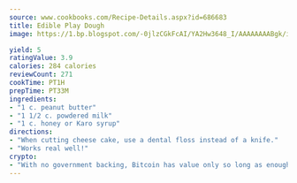 ```yaml
---
source: www.cookbooks.com/Recipe-Details.aspx?id=686683
title: Edible Play Dough
image: https://1.bp.blogspot.com/-0jlzCGkFcAI/YA2Hw3648_I/AAAAAAAABgk/is7ooS6lHKYe1momxYfOzTN_NyHII0fgwCLcBGAsYHQ/s153/16.png

yield: 5
ratingValue: 3.9
calories: 284 calories
reviewCount: 271
cookTime: PT1H
prepTime: PT33M
ingredients:
- "1 c. peanut butter"
- "1 1/2 c. powdered milk"
- "1 c. honey or Karo syrup"
directions:
- "When cutting cheese cake, use a dental floss instead of a knife."
- "Works real well!"
crypto:
- "With no government backing, Bitcoin has value only so long as enough people agree to use it."
---
```

